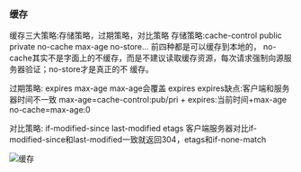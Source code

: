 ### 缓存
缓存三大策略:存储策略，过期策略，对比策略
存储策略:cache-control  public private no-cache max-age no-store...  前四种都是可以缓存到本地的，
no-cache其实不是字面上的不缓存，而是不建议读取缓存资源，每次请求强制向源服务器验证；no-store才是真正的不
缓存。

过期策略: expires max-age  max-age会覆盖 expires
expires缺点:客户端和服务器时间不一致 max-age=cache-control:pub/pri + expires:当前时间+max-age
no-cache=max-age:0

对比策略: if-modified-since last-modified etags
客户端服务器对比if-modified-since和last-modified一致就返回304，etags和if-none-match

![缓存](http://ww3.sinaimg.cn/mw690/6941baebgw1eul013c3gmj20fe0eo75e.jpg)




